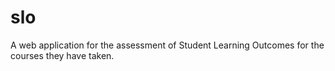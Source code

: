 # slo
A web application for the assessment of Student Learning Outcomes for the courses they have taken.
